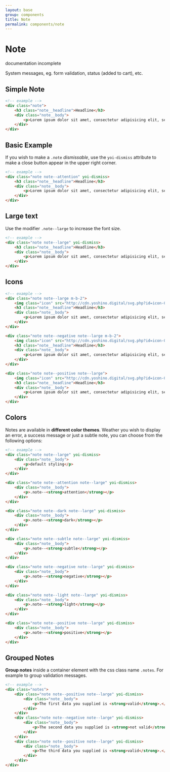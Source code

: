 ```yaml
---
layout: base
group: components
title: Note
permalink: components/note
---
```


# Note

<div class="m-t-4 m--pos-tr m--m-4 m--m-t-10">
    <span class="badge">documentation incomplete</span>
</div>

<p class="intro">System messages, eg. form validation, status (added to cart), etc.</p>

## Simple Note

```html
<!-- example -->
<div class="note">
    <h3 class="note__headline">Headline</h3>
    <div class="note__body">
        <p>Lorem ipsum dolor sit amet, consectetur adipisicing elit, sed do eiusmod tempor incididunt ut labore.</p>
    </div>
</div>
```

## Basic Example

If you wish to make a `.note` *dismissable*, use the `yoi-dismiss` attribute to make a close button appear in the upper right corner.

```html
<!-- example -->
<div class="note note--attention" yoi-dismiss>
    <h3 class="note__headline">Headline</h3>
    <div class="note__body">
        <p>Lorem ipsum dolor sit amet, consectetur adipisicing elit, sed do eiusmod tempor incididunt ut labore.</p>
    </div>
</div>
```

## Large text

Use the modifier `.note--large` to increase the font size.

```html
<!-- example -->
<div class="note note--large" yoi-dismiss>
    <h3 class="note__headline">Headline</h3>
    <div class="note__body">
        <p>Lorem ipsum dolor sit amet, consectetur adipisicing elit, sed do eiusmod tempor incididunt ut labore.</p>
    </div>
</div>
```

## Icons

```html
<!-- example -->
<div class="note note--large m-b-2">
    <img class="icon" src="http://cdn.yoshino.digital/svg.php?id=icon-024" yoi-icon />
    <h3 class="note__headline">Headline</h3>
    <div class="note__body">
        <p>Lorem ipsum dolor sit amet, consectetur adipisicing elit, sed do eiusmod tempor incididunt ut labore.</p>
    </div>
</div>

<div class="note note--negative note--large m-b-2">
    <img class="icon" src="http://cdn.yoshino.digital/svg.php?id=icon-006" yoi-icon />
    <h3 class="note__headline">Headline</h3>
    <div class="note__body">
        <p>Lorem ipsum dolor sit amet, consectetur adipisicing elit, sed do eiusmod tempor incididunt ut labore.</p>
    </div>
</div>

<div class="note note--positive note--large">
    <img class="icon" src="http://cdn.yoshino.digital/svg.php?id=icon-011" yoi-icon />
    <h3 class="note__headline">Headline</h3>
    <div class="note__body">
        <p>Lorem ipsum dolor sit amet, consectetur adipisicing elit, sed do eiusmod tempor incididunt ut labore.</p>
    </div>
</div>
```

## Colors

Notes are available in **different color themes**. Weather you wish to display an error, a success message or just a subtle note, you can choose from the following options:

```html
<!-- example -->
<div class="note note--large" yoi-dismiss>
    <div class="note__body">
        <p>default styling</p>
    </div>
</div>

<div class="note note--attention note--large" yoi-dismiss>
    <div class="note__body">
        <p>.note--<strong>attention</strong></p>
    </div>
</div>

<div class="note note--dark note--large" yoi-dismiss>
    <div class="note__body">
        <p>.note--<strong>dark</strong></p>
    </div>
</div>

<div class="note note--subtle note--large" yoi-dismiss>
    <div class="note__body">
        <p>.note--<strong>subtle</strong></p>
    </div>
</div>

<div class="note note--negative note--large" yoi-dismiss>
    <div class="note__body">
        <p>.note--<strong>negative</strong></p>
    </div>
</div>

<div class="note note--light note--large" yoi-dismiss>
    <div class="note__body">
        <p>.note--<strong>light</strong></p>
    </div>
</div>

<div class="note note--positive note--large" yoi-dismiss>
    <div class="note__body">
        <p>.note--<strong>positive</strong></p>
    </div>
</div>
```

## Grouped Notes

**Group notes** inside a container element with the css class name `.notes`. For example to group validation messages.

```html
<!-- example -->
<div class="notes">
    <div class="note note--positive note--large" yoi-dismiss>
        <div class="note__body">
            <p>The first data you supplied is <strong>valid</strong>.</p>
        </div>
    </div>
    <div class="note note--negative note--large" yoi-dismiss>
        <div class="note__body">
            <p>The second data you supplied is <strong>not valid</strong>.</p>
        </div>
    </div>
    <div class="note note--positive note--large" yoi-dismiss>
        <div class="note__body">
            <p>The third data you supplied is <strong>valid</strong>.</p>
        </div>
    </div>
</div>
```